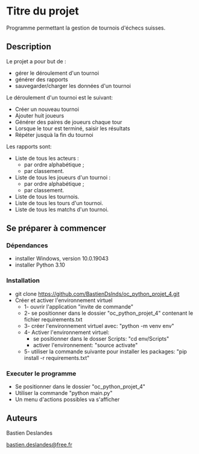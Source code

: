 # Titre du projet

Programme permettant la gestion de tournois d'échecs suisses.

## Description

Le projet a pour but de :
* gérer le déroulement d'un tournoi
* générer des rapports
* sauvegarder/charger les données d'un tournoi

Le déroulement d'un tournoi est le suivant:
* Créer un nouveau tournoi
* Ajouter huit joueurs
* Générer des paires de joueurs chaque tour
* Lorsque le tour est terminé, saisir les résultats
* Répéter jusquà la fin du tournoi

Les rapports sont:
* Liste de tous les acteurs :
    * par ordre alphabétique ;
    * par classement.
* Liste de tous les joueurs d'un tournoi :
    * par ordre alphabétique ;
    * par classement.
* Liste de tous les tournois.
* Liste de tous les tours d'un tournoi.
* Liste de tous les matchs d'un tournoi.


## Se préparer à commencer

### Dépendances

* installer Windows, version 10.0.19043
* installer Python 3.10

### Installation

* git clone https://github.com/BastienDslnds/oc_python_projet_4.git
* Créer et activer l'environnement virtuel 
  * 1- ouvrir l'application "invite de commande"
  * 2- se positionner dans le dossier "oc_python_projet_4" contenant le fichier requirements.txt
  * 3- créer l'environnement virtuel avec: "python -m venv env"
  * 4- Activer l'environnement virtuel:
    * se positionner dans le dosser Scripts: "cd env/Scripts"
    * activer l'environnement: "source activate"
  * 5- utiliser la commande suivante pour installer les packages: "pip install -r requirements.txt"

### Executer le programme

* Se positionner dans le dossier "oc_python_projet_4"
* Utiliser la commande "python main.py"
* Un menu d'actions possibles va s'afficher

## Auteurs

Bastien Deslandes

bastien.deslandes@free.fr